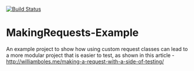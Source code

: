 [![Build Status](https://travis-ci.org/wibosco/MakingRequests-Example.svg)](https://travis-ci.org/wibosco/MakingRequests-Example)

# MakingRequests-Example
An example project to show how using custom request classes can lead to a more modular project that is easier to test, as shown in this article - http://williamboles.me/making-a-request-with-a-side-of-testing/
